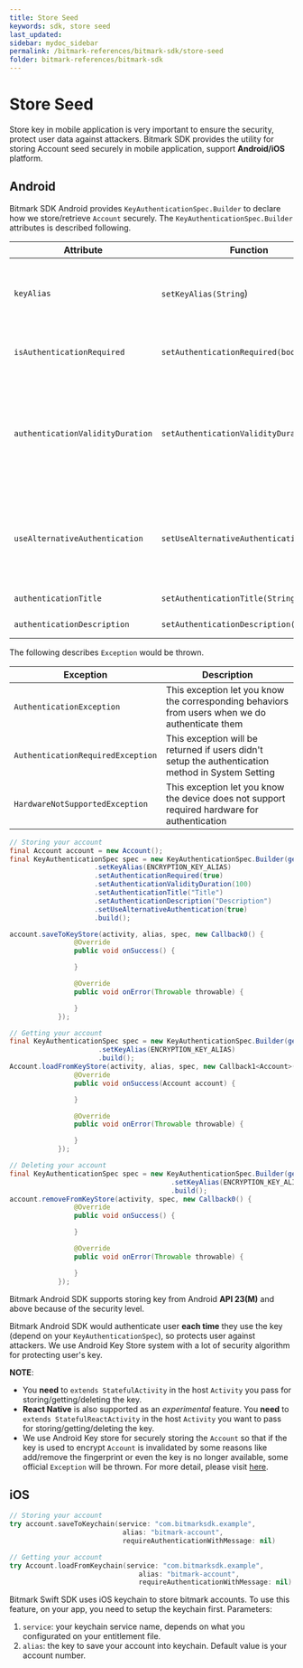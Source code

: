 ```yaml
---
title: Store Seed
keywords: sdk, store seed
last_updated: 
sidebar: mydoc_sidebar
permalink: /bitmark-references/bitmark-sdk/store-seed
folder: bitmark-references/bitmark-sdk
---
```


# Store Seed

Store key in mobile application is very important to ensure the security, protect user data against attackers. Bitmark SDK provides the utility for storing Account seed securely in mobile application, support **Android/iOS** platform.

## Android

Bitmark SDK Android provides `KeyAuthenticationSpec.Builder` to declare how we store/retrieve `Account` securely. The `KeyAuthenticationSpec.Builder` attributes is described following.

| Attribute | Function | Description |
| --------- | ----------- | ----------- |
| `keyAlias` | `setKeyAlias(String`) | The alias represents for the account. Each time you store `Account`, you should use different alias even in the same `Account`
| `isAuthenticationRequired` | `setAuthenticationRequired(boolean)` | Need the authentication each time store/retrieve the `Account` |
| `authenticationValidityDuration` | `setAuthenticationValidityDuration(int)` | The time frame in second that the `Account` using does not need to be authenticated each time you use it. In this mode, the authentication method is always **PIN/Password/Pattern** |
| `useAlternativeAuthentication` | `setUseAlternativeAuthentication` | Using the **PIN/Password/Pattern** as an alternative authentication method in case the device does not support biometric authentication |
| `authenticationTitle` | `setAuthenticationTitle(String)` | The title for the authentication dialog |
| `authenticationDescription` | `setAuthenticationDescription(String)` | The description for the authentication dialog |

The following describes `Exception` would be thrown.

| Exception | Description |
| --------- | ----------- |
| `AuthenticationException` | This exception let you know the corresponding behaviors from users when we do authenticate them |
| `AuthenticationRequiredException` | This exception will be returned if users didn't setup the authentication method in System Setting |
| `HardwareNotSupportedException` | This exception let you know the device does not support required hardware for authentication |

```java
// Storing your account
final Account account = new Account();
final KeyAuthenticationSpec spec = new KeyAuthenticationSpec.Builder(getApplicationContext())
                     .setKeyAlias(ENCRYPTION_KEY_ALIAS)
                     .setAuthenticationRequired(true)
                     .setAuthenticationValidityDuration(100)
                     .setAuthenticationTitle("Title")
                     .setAuthenticationDescription("Description")
                     .setUseAlternativeAuthentication(true)
                     .build();

account.saveToKeyStore(activity, alias, spec, new Callback0() {
                @Override
                public void onSuccess() {

                }

                @Override
                public void onError(Throwable throwable) {

                }
            });

// Getting your account
final KeyAuthenticationSpec spec = new KeyAuthenticationSpec.Builder(getApplicationContext())
                      .setKeyAlias(ENCRYPTION_KEY_ALIAS)
                      .build();
Account.loadFromKeyStore(activity, alias, spec, new Callback1<Account>() {
                @Override
                public void onSuccess(Account account) {

                }

                @Override
                public void onError(Throwable throwable) {

                }
            });

// Deleting your account
final KeyAuthenticationSpec spec = new KeyAuthenticationSpec.Builder(getApplicationContext())
                                        .setKeyAlias(ENCRYPTION_KEY_ALIAS)
                                        .build();
account.removeFromKeyStore(activity, spec, new Callback0() {
                @Override
                public void onSuccess() {

                }

                @Override
                public void onError(Throwable throwable) {

                }
            });

```

Bitmark Android SDK supports storing key from Android **API 23(M)** and above because of the security level.

Bitmark Android SDK would authenticate user **each time** they use the key (depend on your `KeyAuthenticationSpec`), so protects user against attackers. We use Android Key Store system with a lot of security algorithm for protecting user's key.

**NOTE**:

- You **need** to `extends StatefulActivity` in the host `Activity` you pass for storing/getting/deleting the key.
- **React Native** is also supported as an *experimental* feature. You **need** to `extends StatefulReactActivity` in the host `Activity` you want to pass for storing/getting/deleting the key.
- We use Android Key store for securely storing the `Account` so that if the key is used to encrypt `Account` is invalidated by some reasons like add/remove the fingerprint or even the key is no longer available, some official `Exception` will be thrown. For more detail, please visit [here](https://developer.android.com/training/articles/keystore).

## iOS

```swift
// Storing your account
try account.saveToKeychain(service: "com.bitmarksdk.example",
                            alias: "bitmark-account",
                            requireAuthenticationWithMessage: nil)

// Getting your account
try Account.loadFromKeychain(service: "com.bitmarksdk.example",
                                alias: "bitmark-account",
                                requireAuthenticationWithMessage: nil)
```

Bitmark Swift SDK uses iOS keychain to store bitmark accounts. To use this feature, on your app, you need to setup the keychain first.
Parameters:
1. `service`: your keychain service name, depends on what you configurated on your entitlement file.
2. `alias`: the key to save your account into keychain. Default value is your account number.
